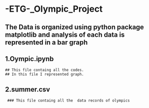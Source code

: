 # -ETG-_Olympic_Project
## The Data is organized using python package matplotlib and analysis of each data is represented in a bar graph
## 1.Oympic.ipynb
    ## This file containg all the codes.
    ## In this file I represented graph.
## 2.summer.csv
     ### This file containg all the  data records of olympics 
